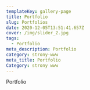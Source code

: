 ```yaml
---
templateKey: gallery-page
title: Portfolio
slug: Portfolios
date: 2020-12-05T13:51:41.657Z
cover: /img/slider_2.jpg
tags:
  - Portfolio
meta_description: Portfolio
category: strony-www
meta_title: Portfolio
Category: strony www
---
```

Portfolio
